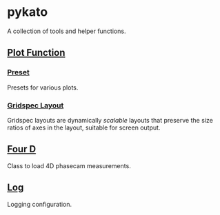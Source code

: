 # pykato

A collection of tools and helper functions.

## [Plot Function](src/pykato/plotfunction)

### [Preset](src/pykato/plotfunction/preset.py)
Presets for various plots.

### [Gridspec Layout](src/pykato/plotfunction/gridspec_layout.py)
Gridspec layouts are dynamically *scalable* layouts that preserve the size ratios of axes in the layout, suitable for screen output.

## [Four D](src/pykato/fourd.py)
Class to load 4D phasecam measurements.

## [Log](src/pykato/log.py)
Logging configuration.